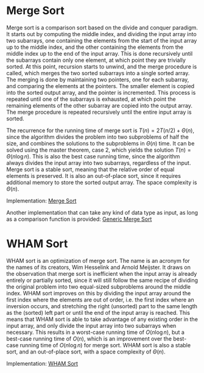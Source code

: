 # Merge Sort

Merge sort is a comparison sort based on the divide and conquer paradigm. It starts out by computing the middle index, and dividing the input array into two subarrays, one containing the elements from the start of the input array up to the middle index, and the other containing the elements from the middle index up to the end of the input array. This is done recursively until the subarrays contain only one element, at which point they are trivially sorted. At this point, recursion starts to unwind, and the merge procedure is called, which merges the two sorted subarrays into a single sorted array. The merging is done by maintaining two pointers, one for each subarray, and comparing the elements at the pointers. The smaller element is copied into the sorted output array, and the pointer is incremented. This process is repeated until one of the subarrays is exhausted, at which point the remaining elements of the other subarray are copied into the output array. The merge procedure is repeated recursively until the entire input array is sorted.

The recurrence for the running time of merge sort is $T(n) = 2T(n/2) + \Theta(n)$, since the algorithm divides the problem into two subproblems of half the size, and combines the solutions to the subproblems in $\Theta(n)$ time. It can be solved using the master theorem, case 2, which yields the solution $T(n) = \Theta(n \log n)$. This is also the best case running time, since the algorithm always divides the input array into two subarrays, regardless of the input. Merge sort is a stable sort, meaning that the relative order of equal elements is preserved. It is also an out-of-place sort, since it requires additional memory to store the sorted output array. The space complexity is $\Theta(n)$.

Implementation: [Merge Sort](https://github.com/pl3onasm/CLRS/tree/main/algorithms/sorting/merge-sort/mergesort.c)

Another implementation that can take any kind of data type as input, as long as a comparison function is provided: [Generic Merge Sort](https://github.com/pl3onasm/CLRS/tree/main/algorithms/sorting/merge-sort/genmergesort.c)

# WHAM Sort

WHAM sort is an optimization of merge sort. The name is an acronym for the names of its creators, Wim Hesselink and Arnold Meijster. It draws on the observation that merge sort is inefficient when the input array is already entirely or partially sorted, since it will still follow the same recipe of dividing the original problem into two equal-sized subproblems around the middle index. WHAM sort improves on this by dividing the input array around the first index where the elements are out of order, i.e. the first index where an inversion occurs, and stretching the right (unsorted) part to the same length as the (sorted) left part or until the end of the input array is reached. This means that WHAM sort is able to take advantage of any existing order in the input array, and only divide the input array into two subarrays when necessary. This results in a worst-case running time of $O(n \log n)$, but a best-case running time of $O(n)$, which is an improvement over the best-case running time of $O(n \log n)$ for merge sort. WHAM sort is also a stable sort, and an out-of-place sort, with a space complexity of $\Theta(n)$.

Implementation: [WHAM Sort](https://github.com/pl3onasm/CLRS/tree/main/algorithms/sorting/merge-sort/whamsort.c)
